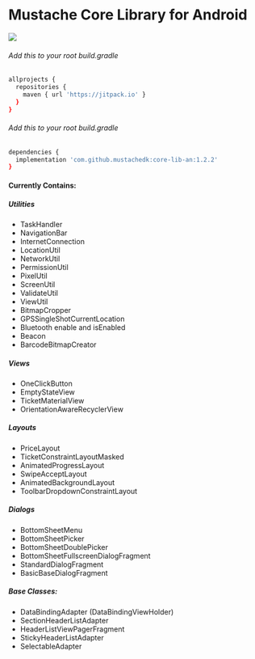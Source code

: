 # Mustache Core Library for Android

[![](https://jitpack.io/v/mustachedk/core-lib-an.svg)](https://jitpack.io/#mustachedk/core-lib-an)

###### Add this to your root build.gradle
```bash
allprojects {
  repositories {
    maven { url 'https://jitpack.io' }
  }
}
```

###### Add this to your root build.gradle
```bash
dependencies {
  implementation 'com.github.mustachedk:core-lib-an:1.2.2'
}
```

#### Currently Contains:
##### Utilities
* TaskHandler
* NavigationBar
* InternetConnection
* LocationUtil
* NetworkUtil
* PermissionUtil
* PixelUtil
* ScreenUtil
* ValidateUtil
* ViewUtil
* BitmapCropper
* GPSSingleShotCurrentLocation
* Bluetooth enable and isEnabled
* Beacon
* BarcodeBitmapCreator


##### Views
* OneClickButton
* EmptyStateView
* TicketMaterialView
* OrientationAwareRecyclerView

##### Layouts
* PriceLayout
* TicketConstraintLayoutMasked
* AnimatedProgressLayout
* SwipeAcceptLayout
* AnimatedBackgroundLayout
* ToolbarDropdownConstraintLayout

##### Dialogs
* BottomSheetMenu
* BottomSheetPicker
* BottomSheetDoublePicker
* BottomSheetFullscreenDialogFragment
* StandardDialogFragment
* BasicBaseDialogFragment

##### Base Classes:
* DataBindingAdapter (DataBindingViewHolder)
* SectionHeaderListAdapter
* HeaderListViewPagerFragment
* StickyHeaderListAdapter
* SelectableAdapter
